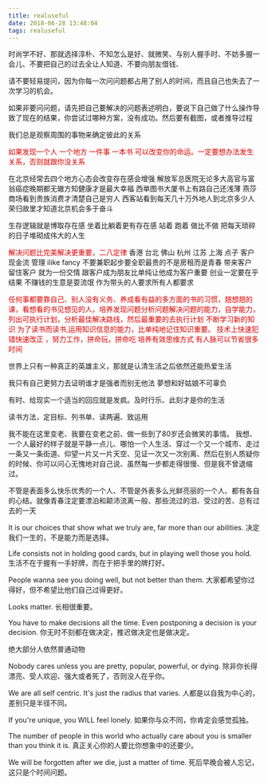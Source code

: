 ```yaml
---
title: realuseful
date: 2018-06-28 13:48:04
tags: realuseful
---
```

时尚学不好、那就选择淳朴、不知怎么是好、就微笑、与别人握手时、不妨多握一会儿、不要把自己的过去全让人知道、不要向朋友借钱、

请不要轻易提问，因为你每一次问问题都占用了别人的时间，而且自己也失去了一次学习的机会。

如果非要问问题，请先把自己要解决的问题表述明白，要说下自己做了什么操作导致了现在的结果，你尝试过哪种方案，没有成功。然后要有截图，或者推导过程

我们总是观察周围的事物来确定彼此的关系
<!-- more -->
<font color="#dd0000">如果发现一个人 一个地方 一件事 一本书 可以改变你的命运。一定要想办法发生关系，否则就跟你没关系</font>

在北京经常去四个地方心态会改变存在感会增强
解放军总医院无论多大高官与富翁癌症晚期都无辙方知健康才是最大幸福
西单图书大厦书上有路自己还浅薄
燕莎商场看到贵族消费才清楚自己是穷人
西客站看到每天几十万外地人到北京多少人荣归故里才知道北京机会多于奋斗 

生存逻辑就是博取存在感
坐着比躺着更有存在感
站着 跑着 做比不做 把每天琐碎的日子堆砌成伟大的人生

<font color="#dd0000">解决问题比完美解决更重要，二八定律</font>
香港 台北 佛山 杭州 江苏 上海
点子 客户现金流 管理
ilike fancy
不要兼职起步要全职最贵的不是房租而是青春
带来客户 留住客户
就为一份交情 跟客户成为朋友比单纯让他成为客户重要
创业一定要在乎结果 不赚钱的生意是耍流氓
作为带头的人要求所有人都要求


<font color="#dd0000">任何事都要靠自己、别人没有义务、养成看有益的多方面的书的习惯，翘想翘的课，看想看的书见想见的人，培养发现问题分析问题解决问题的能力，自学能力，列出可执行计划，分析最佳解决路线，然后最重要的去执行计划 不断学习新的知识 为了读书而读书,运用知识信息的能力，比单纯地记住知识重要。 技术上快速犯错快速改正  ，努力工作，拼命玩，拼命吃  培养有效思维方式  有人脉可以节省很多时间</font> 


世界上只有一种真正的英雄主义，那就是认清生活之后依然还能热爱生活

我只有自己更努力去证明谁才是强者而别无他法
夢想和好姑娘不可辜负

有时、给现实一个适当的回应就是发疯。及时行乐、此刻才是你的生活

读书方法，定目标、列书单、读两遍、致运用  

我不能在这里变老、我要在变老之前、做一些到了80岁还会微笑的事情。 我想、一个人最好的样子就是平静一点儿、哪怕一个人生活、穿过一个又一个城市、走过一条又一条街道、仰望一片又一片天空、见证一次又一次别离、然后在别人质疑你的时候、你可以问心无愧地对自己说、虽然每一步都走得很慢、但是我不曾退缩过。  
 
不管是表面多么快乐优秀的一个人、不管是外表多么光鲜亮丽的一个人、都有各自的心结。就像青春注定要漂泊和颠沛流离一般、那些流过的泪、受过的苦、总有过去的一天
 
It is our choices that show what we truly are, far more than our abilities.
决定我们一生的，不是能力而是选择。

Life consists not in holding good cards, but in playing well those you hold.
生活不在于握有一手好牌，而在于把手里的牌打好。

People wanna see you doing well, but not better than them.
大家都希望你过得好，但不希望比他们自己过得更好。

Looks matter.
长相很重要。

You have to make decisions all the time. Even postponing a decision is your decision.
你无时不刻都在做决定，推迟做决定也是做决定。

绝大部分人依然普通动物

Nobody cares unless you are pretty, popular, powerful, or dying.
除非你长得漂亮、受人欢迎、强大或者死了，否则没人在乎你。

We are all self centric. It's just the radius that varies.
人都是以自我为中心的，差别只是半径不同。

If you're unique, you WILL feel lonely.
如果你与众不同，你肯定会感觉孤独。

The number of people in this world who actually care about you is smaller than you think it is.
真正关心你的人要比你想象中的还要少。

We will be forgotten after we die, just a matter of time.
死后早晚会被人忘记，这只是个时间问题。